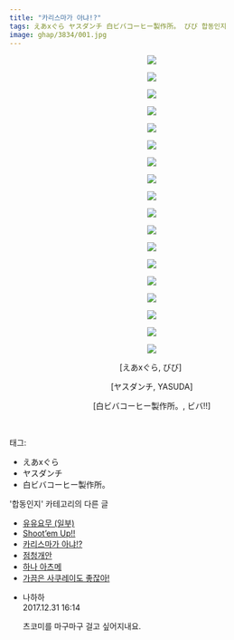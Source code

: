 ```yaml
---
title: "카리스마가 아냐!?"
tags: えあxぐら ヤスダンチ 白ビバコーヒー製作所。 びび 합동인지
image: ghap/3834/001.jpg
---
```

<div class="article">
<p style="text-align: center; clear: none; float: none;"><img src="{{ site.nasurl }}/ghap/3834/001.jpg"/></p>
<p style="text-align: center; clear: none; float: none;"><img src="{{ site.nasurl }}/ghap/3834/002.jpg"/></p>
<p style="text-align: center; clear: none; float: none;"><img src="{{ site.nasurl }}/ghap/3834/003.jpg"/></p>
<p style="text-align: center; clear: none; float: none;"><img src="{{ site.nasurl }}/ghap/3834/004.jpg"/></p>
<p style="text-align: center; clear: none; float: none;"><img src="{{ site.nasurl }}/ghap/3834/005.jpg"/></p>
<p style="text-align: center; clear: none; float: none;"><img src="{{ site.nasurl }}/ghap/3834/006.jpg"/></p>
<p style="text-align: center; clear: none; float: none;"><img src="{{ site.nasurl }}/ghap/3834/007.jpg"/></p>
<p style="text-align: center; clear: none; float: none;"><img src="{{ site.nasurl }}/ghap/3834/008.jpg"/></p>
<p style="text-align: center; clear: none; float: none;"><img src="{{ site.nasurl }}/ghap/3834/009.jpg"/></p>
<p style="text-align: center; clear: none; float: none;"><img src="{{ site.nasurl }}/ghap/3834/010.jpg"/></p>
<p style="text-align: center; clear: none; float: none;"><img src="{{ site.nasurl }}/ghap/3834/011.jpg"/></p>
<p style="text-align: center; clear: none; float: none;"><img src="{{ site.nasurl }}/ghap/3834/012.jpg"/></p>
<p style="text-align: center; clear: none; float: none;"><img src="{{ site.nasurl }}/ghap/3834/013.jpg"/></p>
<p style="text-align: center; clear: none; float: none;"><img src="{{ site.nasurl }}/ghap/3834/014.jpg"/></p>
<p style="text-align: center; clear: none; float: none;"><img src="{{ site.nasurl }}/ghap/3834/015.jpg"/></p>
<p style="text-align: center; clear: none; float: none;"><img src="{{ site.nasurl }}/ghap/3834/016.jpg"/></p>
<p style="text-align: center; clear: none; float: none;"><img src="{{ site.nasurl }}/ghap/3834/017.jpg"/></p>
<p style="text-align: center; clear: none; float: none;"><img src="{{ site.nasurl }}/ghap/3834/018.jpg"/></p>
<p style="text-align: center; clear: none; float: none;">[えあxぐら, びび] </p>
<p style="text-align: center; clear: none; float: none;">[ヤスダンチ, YASUDA]</p>
<p style="text-align: center; clear: none; float: none;">[白ビバコーヒー製作所。, ビバ!!]</p>
<p><br/></p>
</div><div class="tagTrail">
<p>태그: </p>
<ul>
<li>えあxぐら</li>
<li>ヤスダンチ</li>
<li>白ビバコーヒー製作所。</li>
</ul>
</div><div class="another">
<p>'합동인지' 카테고리의 다른 글</p>
<ul>
<li><a href="/2017-10-22-ghap_3893">유유요무 (일부)</a></li>
<li><a href="/2017-10-16-ghap_3854">Shoot’em Up!!</a></li>
<li><a href="/2017-10-06-ghap_3834">카리스마가 아냐!?</a></li>
<li><a href="/2017-07-21-ghap_3592">점청개안</a></li>
<li><a href="/2017-05-26-ghap_3315">하나 아츠메</a></li>
<li><a href="/2017-05-25-ghap_3304">가끔은 사쿠레이도 좋잖아!</a></li>
</ul>
</div><div class="cb_module cb_fluid">
<div class="cb_wrt cb_profile">
<div class="comment">
<ul>
<li class="cb_thumb_off" id="comment15163732">
<div class="cb_comment_area">
<div class="cb_info_area">
<div class="cb_section">
<span class="cb_nick_name">나하하</span>
</div>
<div class="cb_section">
<span class="cb_date">2017.12.31 16:14 </span>
</div>
</div>
<div class="cb_dsc_comment">
<p class="cb_dsc">
											츠코미를 마구마구 걸고 싶어지내요.
										</p>
</div>
</div></li>
</ul>
</div>
</div><!-- commentList close -->
</div>